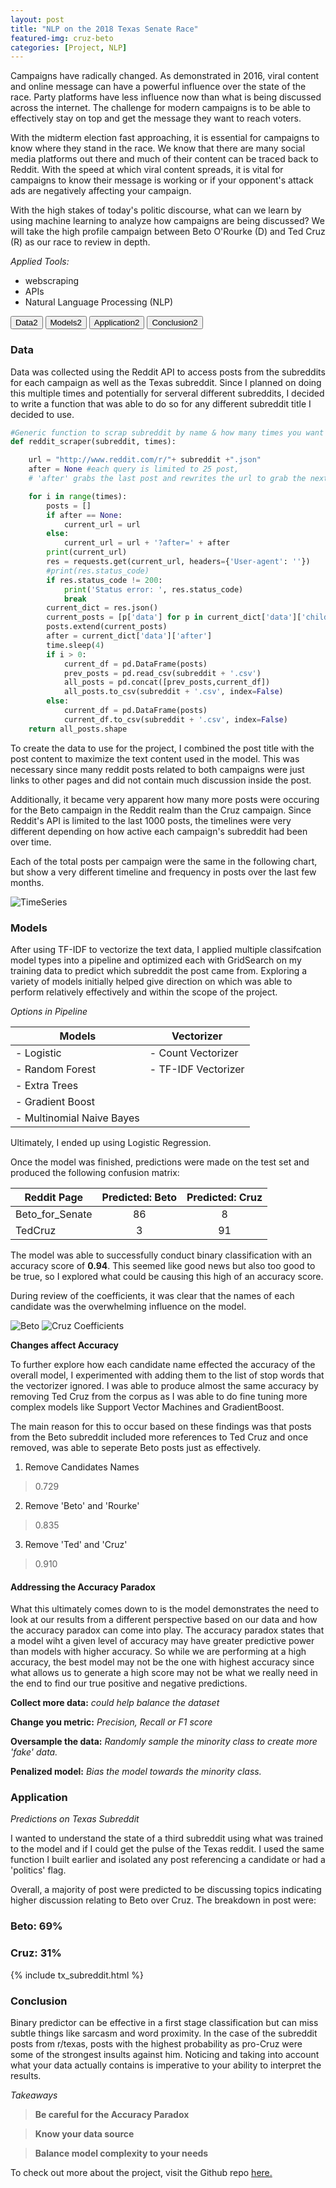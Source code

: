 ```yaml
---
layout: post
title: "NLP on the 2018 Texas Senate Race"
featured-img: cruz-beto
categories: [Project, NLP]
---
```


Campaigns have radically changed. As demonstrated in 2016, viral content and online message can have a powerful influence over the state of the race. Party platforms have less influence now than what is being discussed across the internet. The challenge for modern campaigns is to be able to effectively stay on top and get the message they want to reach voters.

With the midterm election fast approaching, it is essential for campaigns to know where they stand in the race. We know that there are many social media platforms out there and much of their content can be traced back to Reddit. With the speed at which viral content spreads, it is vital for campaigns to know their message is working or if your opponent's attack ads are negatively affecting your campaign.

With the high stakes of today's politic discourse, what can we learn by using machine learning to analyze how campaigns are being discussed?
We will take the high profile campaign between Beto O'Rourke (D) and Ted Cruz (R) as our race to review in depth.

_Applied Tools:_

- webscraping
- APIs
- Natural Language Processing (NLP)

<button onclick="window.location.href='#Data'" class="btn btn-primary">Data2</button>
<button onclick="window.location.href='#Models'" class="btn btn-primary">Models2</button>
<button onclick="window.location.href='#Application'" class="btn btn-primary">Application2</button>
<button onclick="window.location.href='#Conclusion'" class="btn btn-primary">Conclusion2</button>

### Data <a name="Data"></a>

Data was collected using the Reddit API to access posts from the subreddits for each campaign as well as the Texas subreddit. Since I planned on doing this multiple times and potentially for serveral different subreddits, I decided to write a function that was able to do so for any different subreddit title I decided to use.

```python
#Generic function to scrap subreddit by name & how many times you want to repeat (next page of subreddit)
def reddit_scraper(subreddit, times):

    url = "http://www.reddit.com/r/"+ subreddit +".json"
    after = None #each query is limited to 25 post,
    # 'after' grabs the last post and rewrites the url to grab the next 25 posts

    for i in range(times):
        posts = []
        if after == None:
            current_url = url
        else:
            current_url = url + '?after=' + after
        print(current_url)
        res = requests.get(current_url, headers={'User-agent': ''})
        #print(res.status_code)
        if res.status_code != 200:
            print('Status error: ', res.status_code)
            break
        current_dict = res.json()
        current_posts = [p['data'] for p in current_dict['data']['children']]
        posts.extend(current_posts)
        after = current_dict['data']['after']
        time.sleep(4)
        if i > 0:
            current_df = pd.DataFrame(posts)
            prev_posts = pd.read_csv(subreddit + '.csv')
            all_posts = pd.concat([prev_posts,current_df])
            all_posts.to_csv(subreddit + '.csv', index=False)
        else:
            current_df = pd.DataFrame(posts)
            current_df.to_csv(subreddit + '.csv', index=False)
    return all_posts.shape
```

To create the data to use for the project, I combined the post title with the post content to maximize the text content used in the model. This was necessary since many reddit posts related to both campaigns were just links to other pages and did not contain much discussion inside the post.

Additionally, it became very apparent how many more posts were occuring for the Beto campaign in the Reddit realm than the Cruz campaign. Since Reddit's API is limited to the last 1000 posts, the timelines
were very different depending on how active each campaign's subreddit had been over time.

Each of the total posts per campaign were the same in the following chart, but show a very different timeline and frequency in posts over the last few months.

![TimeSeries](https://raw.githubusercontent.com/babyakja/babyakja.github.io/master/assets/img/posts/TimeSeriesChart.png)

### Models <a name="Models"></a>

After using TF-IDF to vectorize the text data, I applied multiple classifcation model types into a pipeline and optimized each with GridSearch on my training data to predict which subreddit the post came from. Exploring a variety of models initially helped give direction on which was able to perform relatively effectively and within the scope of the project.

_Options in Pipeline_

|__Models__|__Vectorizer__|
|---|---|
|- Logistic |- Count Vectorizer|
|- Random Forest|- TF-IDF Vectorizer|
|- Extra Trees||
|- Gradient Boost||
|- Multinomial Naive Bayes||

Ultimately, I ended up using Logistic Regression.

Once the model was finished, predictions were made on the test set and produced the following confusion matrix:

|Reddit Page|Predicted: Beto| Predicted: Cruz|
|---|:---:|:---:|
|Beto_for_Senate| 86 | 8 |
|TedCruz| 3 | 91 |

The model was able to successfully conduct binary classification with an accuracy score of **0.94**. This seemed like good news but also too good to be true, so I explored what could be causing this high of an accuracy score.

During review of the coefficients, it was clear that the names of each candidate was the overwhelming influence on the model.

![Beto](https://raw.githubusercontent.com/babyakja/babyakja.github.io/master/assets/img/posts/Beto-coeff.png)
![Cruz Coefficients](https://raw.githubusercontent.com/babyakja/babyakja.github.io/master/assets/img/posts/Crus-coeff.png)

__Changes affect Accuracy__

To further explore how each candidate name effected the accuracy of the overall model, I experimented with adding them to the list of stop words that the vectorizer ignored. I was able to produce almost the same accuracy by removing Ted Cruz from the corpus as I was able to do fine tuning more complex models like Support Vector Machines and GradientBoost.

The main reason for this to occur based on these findings was that posts from the Beto subreddit included more references to Ted Cruz and once removed, was able to seperate Beto posts just as effectively. 

1. Remove Candidates Names
> 0.729
2. Remove 'Beto' and 'Rourke'
> 0.835
3. Remove 'Ted' and 'Cruz'
> 0.910

#### Addressing the Accuracy Paradox 

What this ultimately comes down to is the model demonstrates the need to look at our results from a different perspective based on our data and how the accuracy paradox can come into play. The accuracy paradox states that a model wiht a given level of accuracy may have greater predictive power than models with higher accuracy. So while we are performing at a high accuracy, the best model may not be the one with highest accuracy since what allows us to generate a high score may not be what we really need in the end to find our true positive and negative predictions.

__Collect more data:__ _could help balance the dataset_

__Change you metric:__ _Precision, Recall or F1 score_

__Oversample the data:__ _Randomly sample the minority class to create more 'fake' data._

__Penalized model:__ _Bias the model towards the minority class._  

### Application <a name="Application"></a>

_Predictions on Texas Subreddit_

I wanted to understand the state of a third subreddit using what was trained to the model and if I could get the pulse of the Texas reddit. I used the same function I built earlier and isolated any post referencing a candidate or had a 'politics' flag.

Overall, a majority of post were predicted to be discussing topics indicating higher discussion relating to Beto over Cruz. The breakdown in post were:
### Beto: __69%__
### Cruz: __31%__

{% include tx_subreddit.html %}

### Conclusion <a name="Conclusion"></a>

Binary predictor can be effective in a first stage classification but can miss subtle things like sarcasm and word proximity. In the case of the subreddit posts from r/texas, posts with the highest probability as pro-Cruz were some of the strongest insults against him. Noticing and taking into account what your data actually contains is imperative to your ability to interpret the results. 

_Takeaways_

> __Be careful for the Accuracy Paradox__

> __Know your data source__

> __Balance model complexity to your needs__

To check out more about the project, visit the Github repo [here.](https://github.com/babyakja/subreddit_nlp_tx_senate_race)
